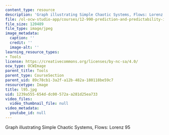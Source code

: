 ```yaml
---
content_type: resource
description: 'Graph illustrating Simple Chaotic Systems, Flows: Lorenz 95'
file: /ol-ocw-studio-app/courses/12-990-prediction-and-predictability-in-the-atmosphere-and-oceans-spring-2003/1239a555654ddc00572aa281d25ea733_l95.jpg
file_size: 120489
file_type: image/jpeg
image_metadata:
  caption: ''
  credit: ''
  image-alt: ''
learning_resource_types:
- Tools
license: https://creativecommons.org/licenses/by-nc-sa/4.0/
ocw_type: OCWImage
parent_title: Tools
parent_type: CourseSection
parent_uid: 89c78cb1-3a2f-a12b-482a-180118be59c7
resourcetype: Image
title: l95.jpg
uid: 1239a555-654d-dc00-572a-a281d25ea733
video_files:
  video_thumbnail_file: null
video_metadata:
  youtube_id: null
---
```

Graph illustrating Simple Chaotic Systems, Flows: Lorenz 95